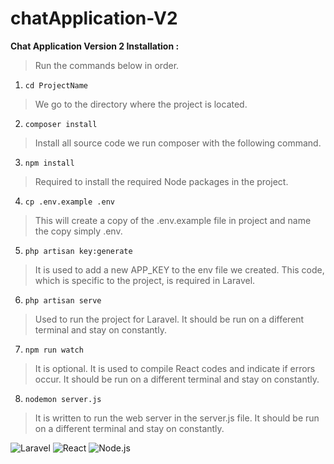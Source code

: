 # chatApplication-V2
<b>Chat Application Version 2 Installation :</b>

>Run the commands below in order.

1. `cd ProjectName` 
>We go to the directory where the project is located.
2. `composer install`
>Install all source code we run composer with the following command.
3. `npm install`
>Required to install the required Node packages in the project.
4. `cp .env.example .env`
>This will create a copy of the .env.example file in project and name the copy simply .env.
5. `php artisan key:generate`
>It is used to add a new APP_KEY to the env file we created. This code, which is specific to the project, is required in Laravel.
6. `php artisan serve`
>Used to run the project for Laravel. It should be run on a different terminal and stay on constantly. 
7. `npm run watch`
>It is optional. It is used to compile React codes and indicate if errors occur. It should be run on a different terminal and stay on constantly.
8. `nodemon server.js`
>It is written to run the web server in the server.js file. It should be run on a different terminal and stay on constantly.


![Laravel](https://i2.wp.com/ilirhushi.me/wp-content/uploads/2018/05/laravel-250x250.png?fit=250%2C250&ssl=1)
![React](https://habrastorage.org/files/5c6/c41/5ea/5c6c415ea9db484799eff2623f454571.png)
![Node.js](https://www.getaprogrammer.com.au/wp-content/uploads/2020/03/node-js.png)
